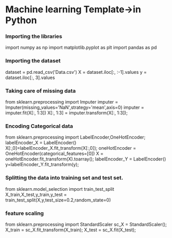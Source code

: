 
# Machine learning Template->in Python
### Importing the libraries
import numpy as np
import matplotlib.pyplot as plt
import pandas as pd

### Importing the dataset
dataset = pd.read_csv('Data.csv')
X = dataset.iloc[:, :-1].values
y = dataset.iloc[:, 3].values

### Taking care of missing data
from sklearn.preprocessing import Imputer
imputer = Imputer(missing_values='NaN',strategy='mean',axis=0)
imputer = imputer.fit(X[:, 1:3])
X[:, 1:3] = imputer.transform(X[:, 1:3]);

### Encoding Categorical data

from sklearn.preprocessing import LabelEncoder,OneHotEncoder;
labelEncoder_X = LabelEncoder()
X[:,0]=labelEncoder_X.fit_transform(X[:,0]);
oneHotEncoder = OneHotEncoder(categorical_features=[0])
X = oneHotEncoder.fit_transform(X).toarray();
labelEncoder_Y = LabelEncoder()
y=labelEncoder_Y.fit_transform(y);

### Splitting the data into training set and test set.
from sklearn.model_selection import train_test_split
X_train,X_test,y_train,y_test = train_test_split(X,y,test_size=0.2,random_state=0)

### feature scaling
from sklearn.preprocessing import StandardScaler
sc_X = StandardScaler();
X_train = sc_X.fit_transform(X_train);
X_test = sc_X.fit(X_test);



